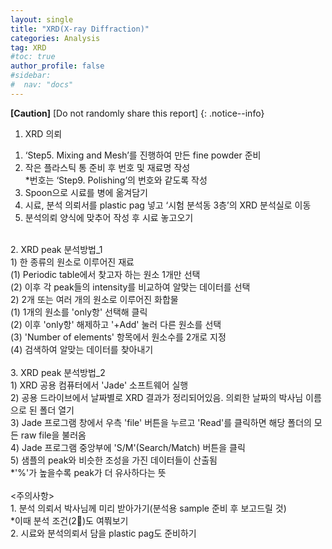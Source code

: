 ```yaml
---
layout: single
title: "XRD(X-ray Diffraction)"
categories: Analysis
tag: XRD
#toc: true
author_profile: false
#sidebar:
#  nav: "docs"
---
```


**[Caution]** [Do not randomly share this report]
{: .notice--info}

1. XRD 의뢰
 1) ‘Step5. Mixing and Mesh’를 진행하여 만든 fine powder 준비<br>
 2) 작은 플라스틱 통 준비 후 번호 및 재료명 작성<br>
 *번호는 ‘Step9. Polishing’의 번호와 같도록 작성<br>
 3) Spoon으로 시료를 병에 옮겨담기<br>
 4) 시료, 분석 의뢰서를 plastic pag 넣고 ‘시험 분석동 3층’의 XRD 분석실로 이동<br>
 5) 분석의뢰 양식에 맞추어 작성 후 시료 놓고오기<br>
<br>
2. XRD peak 분석방법_1<br>
 1) 한 종류의 원소로 이루어진 재료<br>
  (1) Periodic table에서 찾고자 하는 원소 1개만 선택<br>
  (2) 이후 각 peak들의 intensity를 비교하여 알맞는 데이터를 선택<br>
 2) 2개 또는 여러 개의 원소로 이루어진 화합물<br>
  (1) 1개의 원소를 'only항' 선택해 클릭<br>
  (2) 이후 'only항' 해제하고 '+Add' 눌러 다른 원소를 선택<br>
  (3) 'Number of elements' 항목에서 원소수를 2개로 지정<br>
  (4) 검색하여 알맞는 데이터를 찾아내기<br>
<br>
3. XRD peak 분석방법_2<br>
 1) XRD 공용 컴퓨터에서 'Jade' 소프트웨어 실행<br>
 2) 공용 드라이브에서 날짜별로 XRD 결과가 정리되어있음. 의뢰한 날짜의 박사님 이름으로 된 폴더 열기<br>
 3) Jade 프로그램 창에서 우측 'file' 버튼을 누르고 'Read'를 클릭하면 해당 폴더의 모든 raw file을 불러옴<br>
 4) Jade 프로그램 중앙부에 'S/M'(Search/Match) 버튼을 클릭<br>
 5) 샘플의 peak와 비슷한 조성을 가진 데이터들이 산출됨<br>
  *'%'가 높을수록 peak가 더 유사하다는 뜻<br>
<br>
<주의사항><br>
1. 분석 의뢰서 박사님께 미리 받아가기(분석용 sample 준비 후 보고드릴 것)<br>
 *이때 분석 조건(2)도 여쭤보기<br>
2. 시료와 분석의뢰서 담을 plastic pag도 준비하기<br>
